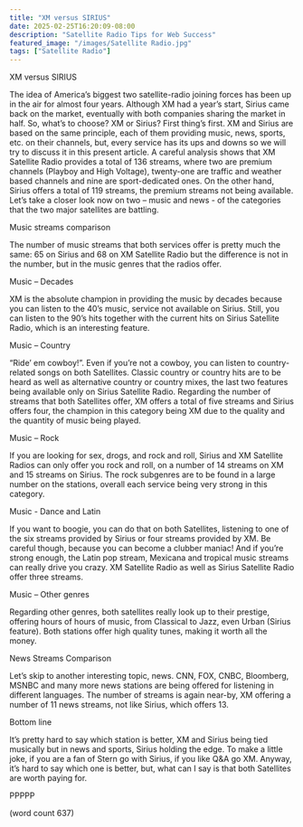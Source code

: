 ```yaml
---
title: "XM versus SIRIUS"
date: 2025-02-25T16:20:09-08:00
description: "Satellite Radio Tips for Web Success"
featured_image: "/images/Satellite Radio.jpg"
tags: ["Satellite Radio"]
---
```


XM versus SIRIUS

The idea of America’s biggest two satellite-radio joining forces has been up in the air for almost four years. Although XM had a year’s start, Sirius came back on the market, eventually with both companies sharing the market in half. So, what’s to choose? XM or Sirius?
First thing’s first. XM and Sirius are based on the same principle, each of them providing music, news, sports, etc. on their channels, but, every service has its ups and downs so we will try to discuss it in this present article. A careful analysis shows that XM Satellite Radio provides a total of 136 streams, where two are premium channels (Playboy and High Voltage), twenty-one are traffic and weather based channels and nine are sport-dedicated ones. On the other hand, Sirius offers a total of 119 streams, the premium streams not being available. Let’s take a closer look now on two – music and news - of the categories that the two major satellites are battling.

Music streams comparison

The number of music streams that both services offer is pretty much the same: 65 on Sirius and 68 on XM Satellite Radio but the difference is not in the number, but in the music genres that the radios offer.

Music – Decades

XM is the absolute champion in providing the music by decades because you can listen to the 40’s music, service not available on Sirius. Still, you can listen to the 90’s hits together with the current hits on Sirius Satellite Radio, which is an interesting feature.

Music – Country

“Ride’ em cowboy!”. Even if you’re not a cowboy, you can listen to country-related songs on both Satellites. Classic country or country hits are to be heard as well as alternative country or country mixes, the last two features being available only on Sirius Satellite Radio. Regarding the number of streams that both Satellites offer, XM offers a total of five streams and Sirius offers four, the champion in this category being XM due to the quality and the quantity of music being played.

Music – Rock

If you are looking for sex, drogs, and rock and roll, Sirius and XM Satellite Radios can only offer you rock and roll, on a number of 14 streams on XM and 15 streams on Sirius. The rock subgenres are to be found in a large number on the stations, overall each service being very strong in this category.

Music -  Dance and Latin

If you want to boogie, you can do that on both Satellites, listening to one of the six streams provided by Sirius or four streams provided by XM. Be careful though, because you can become a clubber maniac! And if you’re strong enough, the Latin pop stream, Mexicana and tropical music streams can really drive you crazy. XM Satellite Radio as well as Sirius Satellite Radio offer three streams.

Music – Other genres

Regarding other genres, both satellites really look up to their prestige, offering hours of hours of music, from Classical to Jazz, even Urban (Sirius feature). Both stations offer high quality tunes, making it worth all the money.

News Streams Comparison

Let’s skip to another interesting topic, news. CNN, FOX, CNBC, Bloomberg, MSNBC and many more news stations are being offered for listening in different languages.  The number of streams is again near-by, XM offering a number of 11 news streams, not like Sirius, which offers 13. 

Bottom line

It’s pretty hard to say which station is better, XM and Sirius being tied musically but in news and sports, Sirius holding the edge. To make a little joke, if you are a fan of Stern go with Sirius, if  you like Q&A go XM. Anyway, it’s hard to say which one is better, but, what can I say is that both Satellites are worth paying for.

PPPPP

(word count 637)

 


